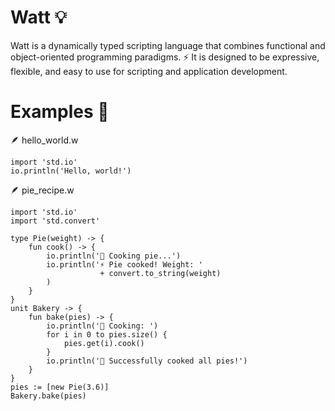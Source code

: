 # Watt 💡

Watt is a dynamically typed scripting language that combines functional and object-oriented programming paradigms. ⚡
It is designed to be expressive, flexible, and easy to use for scripting and application development.


# Examples 🔋
🪶 hello_world.w
```watt
import 'std.io'
io.println('Hello, world!')
```

🪶 pie_recipe.w
```watt
import 'std.io'
import 'std.convert'

type Pie(weight) -> {
    fun cook() -> {
        io.println('🥧 Cooking pie...')
        io.println('⚡ Pie cooked! Weight: '
                    + convert.to_string(weight)
        )
    }
}
unit Bakery -> {
    fun bake(pies) -> {
        io.println('🍪 Cooking: ')
        for i in 0 to pies.size() {
            pies.get(i).cook()
        }
        io.println('🎉 Successfully cooked all pies!')
    }
}
pies := [new Pie(3.6)]
Bakery.bake(pies)
```
